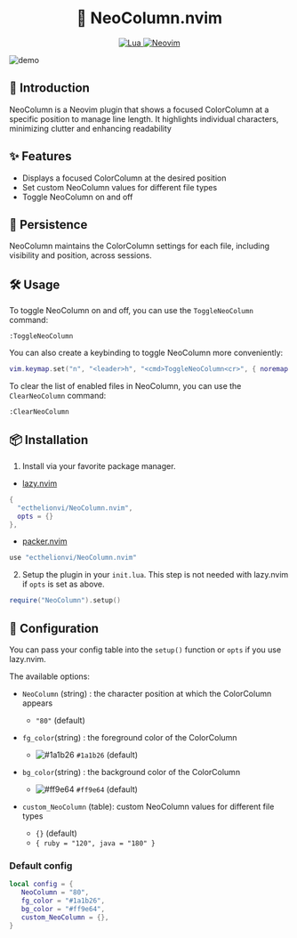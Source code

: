<h1 align="center">
🌈 NeoColumn.nvim
</h1>

<p align="center">
  <a href="http://www.lua.org">
    <img
      alt="Lua"
      src="https://img.shields.io/badge/Lua-blue.svg?style=for-the-badge&logo=lua"
    />
  </a>
  <a href="https://neovim.io/">
    <img
      alt="Neovim"
      src="https://img.shields.io/badge/NeoVim-%2357A143.svg?&style=for-the-badge&logo=neovim&logoColor=white"
    />
  </a>
</p>

![demo](https://raw.githubusercontent.com/ecthelionvi/Images/main/NeoColumn.gif)

## 📢 Introduction

NeoColumn is a Neovim plugin that shows a focused ColorColumn at a specific position to manage line length. It highlights individual characters, minimizing clutter and enhancing readability

## ✨ Features

- Displays a focused ColorColumn at the desired position
- Set custom NeoColumn values for different file types
- Toggle NeoColumn on and off

## 💾 Persistence

NeoColumn maintains the ColorColumn settings for each file, including visibility and position, across sessions.

## 🛠️ Usage

To toggle NeoColumn on and off, you can use the `ToggleNeoColumn` command:

```vim
:ToggleNeoColumn
```
You can also create a keybinding to toggle NeoColumn more conveniently:

```lua
vim.keymap.set("n", "<leader>h", "<cmd>ToggleNeoColumn<cr>", { noremap = true, silent = true })
```

To clear the list of enabled files in NeoColumn, you can use the `ClearNeoColumn` command:

```vim
:ClearNeoColumn
```

## 📦 Installation

1. Install via your favorite package manager.

- [lazy.nvim](https://github.com/folke/lazy.nvim)
```Lua
{
  "ecthelionvi/NeoColumn.nvim",
  opts = {}
},
```

- [packer.nvim](https://github.com/wbthomason/packer.nvim)
```Lua
use "ecthelionvi/NeoColumn.nvim"
```

2. Setup the plugin in your `init.lua`. This step is not needed with lazy.nvim if `opts` is set as above.
```Lua
require("NeoColumn").setup()
```

## 🔧 Configuration

You can pass your config table into the `setup()` function or `opts` if you use lazy.nvim.

The available options:

- `NeoColumn` (string) : the character position at which the ColorColumn appears
  - `"80"` (default)
- `fg_color`(string) : the foreground color of the ColorColumn

  - ![#1a1b26](https://placehold.co/15x15/1a1b26/1a1b26.png) `#1a1b26` (default)

- `bg_color`(string) : the background color of the ColorColumn

  - ![#ff9e64](https://placehold.co/15x15/ff9e64/ff9e64.png) `#ff9e64` (default)

- `custom_NeoColumn` (table): custom NeoColumn values for different file types
  - `{}` (default)
  - `{ ruby = "120", java = "180" }`

### Default config

```Lua
local config = {
   NeoColumn = "80",
   fg_color = "#1a1b26",
   bg_color = "#ff9e64",
   custom_NeoColumn = {},
}
```
